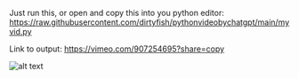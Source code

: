 Just run this, or open and copy this into you python editor:
https://raw.githubusercontent.com/dirtyfish/pythonvideobychatgpt/main/myvid.py

Link to output:
https://vimeo.com/907254695?share=copy

![alt text]([http://url/to/img.png](https://raw.githubusercontent.com/dirtyfish/pythonvideobychatgpt/main/%5Bs_27%5D-%5Bgs_5%5D-%5Bis_30%5D-%5Bu_0%5D-%5Boi_1%5D-%5Bm_ssd-1b%5D-daisy_jumping_squirrel_elf_in_angry_talking_mutant_tree%2C_bokeh_like_f_0.8%2C_tilt-shift_lens_8k%2C_high_.jpeg)https://raw.githubusercontent.com/dirtyfish/pythonvideobychatgpt/main/%5Bs_27%5D-%5Bgs_5%5D-%5Bis_30%5D-%5Bu_0%5D-%5Boi_1%5D-%5Bm_ssd-1b%5D-daisy_jumping_squirrel_elf_in_angry_talking_mutant_tree%2C_bokeh_like_f_0.8%2C_tilt-shift_lens_8k%2C_high_.jpeg)

